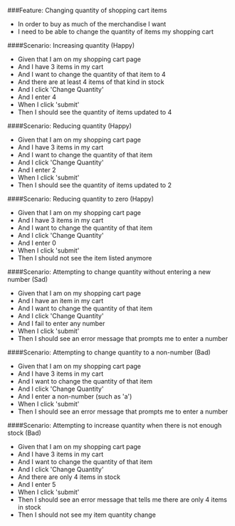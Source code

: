 ###Feature: Changing quantity of shopping cart items
* In order to buy as much of the merchandise I want
* I need to be able to change the quantity of items my shopping cart

####Scenario: Increasing quantity (Happy)
* Given that I am on my shopping cart page
* And I have 3 items in my cart
* And I want to change the quantity of that item to 4
* And there are at least 4 items of that kind in stock
* And I click 'Change Quantity'
* And I enter 4
* When I click 'submit'
* Then I should see the quantity of items updated to 4

####Scenario: Reducing quantity (Happy)
* Given that I am on my shopping cart page
* And I have 3 items in my cart
* And I want to change the quantity of that item
* And I click 'Change Quantity'
* And I enter 2
* When I click 'submit'
* Then I should see the quantity of items updated to 2

####Scenario: Reducing quantity to zero (Happy)
* Given that I am on my shopping cart page
* And I have 3 items in my cart
* And I want to change the quantity of that item
* And I click 'Change Quantity'
* And I enter 0
* When I click 'submit'
* Then I should not see the item listed anymore

####Scenario: Attempting to change quantity without entering a new number (Sad)
* Given that I am on my shopping cart page
* And I have an item in my cart
* And I want to change the quantity of that item
* And I click 'Change Quantity'
* And I fail to enter any number
* When I click 'submit'
* Then I should see an error message that prompts me to enter a number

####Scenario: Attempting to change quantity to a non-number (Bad)
* Given that I am on my shopping cart page
* And I have 3 items in my cart
* And I want to change the quantity of that item
* And I click 'Change Quantity'
* And I enter a non-number (such as 'a')
* When I click 'submit'
* Then I should see an error message that prompts me to enter a number

####Scenario: Attempting to increase quantity when there is not enough stock (Bad)
* Given that I am on my shopping cart page
* And I have 3 items in my cart
* And I want to change the quantity of that item
* And I click 'Change Quantity'
* And there are only 4 items in stock
* And I enter 5
* When I click 'submit'
* Then I should see an error message that tells me there are only 4 items in stock
* Then I should not see my item quantity change
